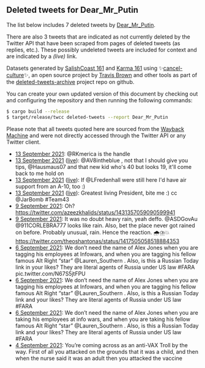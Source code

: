## Deleted tweets for Dear_Mr_Putin

The list below includes 7 deleted tweets by
[Dear_Mr_Putin](https://twitter.com/Dear_Mr_Putin).

There are also 3 tweets that are indicated as not currently
deleted by the Twitter API that have been scraped from pages of deleted tweets (as replies, etc.).
These possibly undeleted tweets are included for context and are indicated by a _(live)_ link.

Datasets generated by [SalishCoast 161](https://twitter.com/SalishCoastA) and [Karma 161](https://twitter.com/KarmaOneSixOne)
using ✨[cancel-culture](https://github.com/travisbrown/cancel-culture)✨, an open source project by [Travis Brown](https://twitter.com/travisbrown) and other tools as part of the [deleted-tweets-archive](https://github.com/salcoast/deleted-tweets-archive/) project repo on github.

You can create your own updated version of this document by checking out and configuring the
repository and then running the following commands:

```bash
$ cargo build --release
$ target/release/twcc deleted-tweets --report Dear_Mr_Putin
```

Please note that all tweets quoted here are sourced from the
[Wayback Machine](https://web.archive.org) and were not directly accessed through the Twitter API or
any Twitter client.

* [13 September 2021](https://web.archive.org/web/20210913023317/https://twitter.com/Dear_Mr_Putin/status/1437242928322293760): @RKmerica   is the handle
* [13 September 2021](https://web.archive.org/web/20210913023317/https://twitter.com/Dear_Mr_Putin/status/1437242928322293760) ([live](https://twitter.com/Dear_Mr_Putin/status/1437242478252503045)): @AV8intheblue , not that I should give you tips,  @Hausmaus07  and that new kid who's 40 but looks 19, it'll come back to me hold on
* [13 September 2021](https://web.archive.org/web/20210913023317/https://twitter.com/Dear_Mr_Putin/status/1437242928322293760) ([live](https://twitter.com/Dear_Mr_Putin/status/1437240215245148164)): If  @LFredenhall  were still here I'd have air support from an A-10, too :)
* [13 September 2021](https://web.archive.org/web/20210913023317/https://twitter.com/Dear_Mr_Putin/status/1437242928322293760) ([live](https://twitter.com/Dear_Mr_Putin/status/1437237732397420544)): Greatest living President, bite me :) cc  @JarBomb   #Team43
* [ 9 September 2021](https://web.archive.org/web/20210909095147/https://twitter.com/Dear_Mr_Putin/status/1435816584468172800): Oh? https://twitter.com/azeezkhalids/status/1431357059090599941
* [ 9 September 2021](https://web.archive.org/web/20210909094329/https://twitter.com/Dear_Mr_Putin/status/1435812178939031554): It was no doubt heavy rain, yeah deffo.  @ASDGovAu   @911CORLEBRA777  looks like rain. Also, bet the place never got rained on before. Probably unusual, rain. Hence the reaction. 🌧⛈💥 https://twitter.com/theoshantonas/status/1417505058518884353
* [ 6 September 2021](https://web.archive.org/web/20210906222925/https://twitter.com/Dear_Mr_Putin/status/1435007235114024965): We don’t need the name of Alex Jones when you are tagging his employees at Infowars, and when you are tagging his fellow famous Alt Right “star”  @Lauren_Southern . Also, is this a Russian Today link in your likes? They are literal agents of Russia under US law  #FARA  pic.twitter.com/N67S5jtFPU
* [ 6 September 2021](https://web.archive.org/web/20210906222759/https://twitter.com/Dear_Mr_Putin/status/1435006867433009160): We don’t need the name of Alex Jones when you are tagging his employees at Infowars, and when you are tagging his fellow famous Alt Right “star”  @Lauren_Southern . Also, is this a Russian Today link and your likes? They are literal agents of Russia under US law  #FARA
* [ 6 September 2021](https://web.archive.org/web/20210906222723/https://twitter.com/Dear_Mr_Putin/status/1435006671600898049): We don’t need the name of Alex Jones when you are taking his employees at info wars, and when you are taking his fellow famous Alt Right “star”  @Lauren_Southern . Also, is this a Russian Today link and your likes? They are literal agents of Russia under US law  #FARA
* [ 4 September 2021](https://web.archive.org/web/20210904020654/https://twitter.com/Dear_Mr_Putin/status/1433973808193540097): You’re coming across as an anti-VAX Troll by the way. First of all you attacked on the grounds that it was a child, and then when the nurse said it was an adult then you attacked the vaccine
